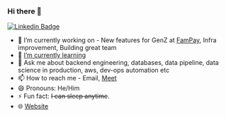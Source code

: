 ### Hi there 👋

[![Linkedin Badge](https://img.shields.io/badge/linkedin-%230077B5.svg?style=for-the-badge&logo=linkedin&logoColor=white)](https://www.linkedin.com/in/pratik-gajjar/)

- 🔭 I’m currently working on - New features for GenZ at [FamPay](https://fampay.in), Infra improvement, Building great team
- 🌱 [I’m currently learning](https://pratikgajjar.notion.site/b5b4b75a130f4e9db5fcabed50f7750f?v=40bbd11a1be244549563924afd17634e)
- 💬 Ask me about backend engineering, databases, data pipeline, data science in production, aws, dev-ops automation etc 
- 📫 How to reach me - Email, [Meet](https://pratikgajjar.in/contact/)
- 😄 Pronouns: He/Him
- ⚡ Fun fact: ~~I can sleep anytime~~. 
- 🌐 [Website](https://backend.how)
